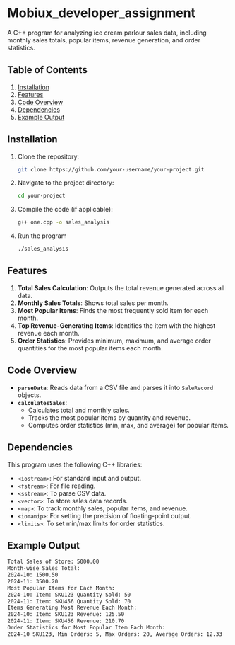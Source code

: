 # Mobiux_developer_assignment
A C++ program for analyzing ice cream parlour sales data, including monthly sales totals, popular items, revenue generation, and order statistics.

## Table of Contents
1. [Installation](#installation)
2. [Features](#features)
3. [Code Overview](#code-overview)
4. [Dependencies](#dependencies)
5. [Example Output](#example-output)

## Installation
1. Clone the repository:
   ```bash
   git clone https://github.com/your-username/your-project.git
2. Navigate to the project directory:
   ````bash
   cd your-project
3. Compile the code (if applicable):
   ````bash
   g++ one.cpp -o sales_analysis
4. Run the program
   ````bash
   ./sales_analysis

## Features
1. **Total Sales Calculation**: Outputs the total revenue generated across all data.
2. **Monthly Sales Totals**: Shows total sales per month.
3. **Most Popular Items**: Finds the most frequently sold item for each month.
4. **Top Revenue-Generating Items**: Identifies the item with the highest revenue each month.
5. **Order Statistics**: Provides minimum, maximum, and average order quantities for the most popular items each month.

## Code Overview
- **`parseData`**: Reads data from a CSV file and parses it into `SaleRecord` objects.
- **`calculatesSales`**:
  - Calculates total and monthly sales.
  - Tracks the most popular items by quantity and revenue.
  - Computes order statistics (min, max, and average) for popular items.

## Dependencies
This program uses the following C++ libraries:

- `<iostream>`: For standard input and output.
- `<fstream>`: For file reading.
- `<sstream>`: To parse CSV data.
- `<vector>`: To store sales data records.
- `<map>`: To track monthly sales, popular items, and revenue.
- `<iomanip>`: For setting the precision of floating-point output.
- `<limits>`: To set min/max limits for order statistics.

## Example Output

   ````bash
   Total Sales of Store: 5000.00
   Month-wise Sales Total:
   2024-10: 1500.50
   2024-11: 3500.20
   Most Popular Items for Each Month:
   2024-10: Item: SKU123 Quantity Sold: 50
   2024-11: Item: SKU456 Quantity Sold: 70
   Items Generating Most Revenue Each Month:
   2024-10: Item: SKU123 Revenue: 125.50
   2024-11: Item: SKU456 Revenue: 210.70
   Order Statistics for Most Popular Item Each Month:
   2024-10 SKU123, Min Orders: 5, Max Orders: 20, Average Orders: 12.33


